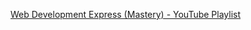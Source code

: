 [Web Development Express (Mastery) - YouTube Playlist](https://www.youtube.com/playlist?list=PLqj8-TO8ccMbBnY55cGU3tk3hkcdtGCxU)
